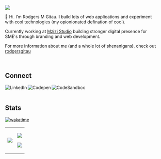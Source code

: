 <img src="https://res.cloudinary.com/valdadyne/image/upload/v1698804021/Personal_Banner.gif" />

<br clear="both"/>

👋 Hi. I’m Rodgers M Gitau. I build lots of web applications and experiment with cool technologies (my opionionated defination of cool).

Currently working at [Mzizi Studio](https://mzizistudio.com) building stronger digital presence for SME's through branding and web development.

For more information about me (and a whole lot of shenanigans), check out [rodgersgitau](https://rodgersgitau.vercel.app)
        
<br clear="both"/>

## Connect

<div align="left">
  <a href="https://www.linkedin.com/in/rodgersgitau/" >
    <img align="left" alt="LinkedIn" src="https://img.shields.io/badge/linkedin-%230D76A8.svg?style=for-the-badge&logo=linkedin&logoColor=white" />
  </a>
  <a href="https://codepen.io/rodgersgitau" >
     <img align="left" alt="Codepen" src="https://img.shields.io/badge/CodePen-%23f6f6f6.svg?style=for-the-badge&logo=codepen&logoColor=black"/>
  </a>
  <a href="https://codesandbox.io/u/rodgersgitau" >
     <img align="left" alt="CodeSandbox" src="https://img.shields.io/badge/CodeSandBox-%232323.svg?style=for-the-badge&logo=codesandbox&logoColor=white" />
  </a>
</div>

<br clear="both"/>
<br />    

## Stats
[![wakatime](https://wakatime.com/badge/user/079a160f-031f-4cf0-a895-cefa57e2b0ff.svg)](https://wakatime.com/@079a160f-031f-4cf0-a895-cefa57e2b0ff)

<table>
  <tr>
    <td valign="middle">
        <picture>
          <source
            srcset="https://rodgersgitau-stats.vercel.app/api/wakatime?username=rodgersgitau&layout=compact&theme=dark"
            media="(prefers-color-scheme: dark)"
          />
          <source
            srcset="https://rodgersgitau-stats.vercel.app/api/wakatime?username=rodgersgitau&layout=compact"
            media="(prefers-color-scheme: light), (prefers-color-scheme: no-preference)"
          />
          <img src="https://rodgersgitau-stats.vercel.app/api/wakatime?username=rodgersgitau&layout=compact&theme=dark" />
        </picture>
    </td>
    <td valign="middle">
      <p>
        <picture>
          <source
            srcset="https://github-readme-streak-stats.herokuapp.com?user=rodgersgitau&theme=dark&date_format=M%20j%5B%2C%20Y%5D"
            media="(prefers-color-scheme: dark)"
          />
          <source
            srcset="https://github-readme-streak-stats.herokuapp.com?user=rodgersgitau&date_format=M%20j%5B%2C%20Y%5D"
            media="(prefers-color-scheme: light), (prefers-color-scheme: no-preference)"
          />
          <img src="https://github-readme-streak-stats.herokuapp.com?user=rodgersgitau&date_format=M%20j%5B%2C%20Y%5D" />
        </picture>
      </p>
      <p>
        <picture>
          <source
            srcset="https://github-readme-stats.vercel.app/api?username=rodgersgitau&show_icons=true&layout=compact&theme=dark"
            media="(prefers-color-scheme: dark)"
          />
          <source
            srcset="https://github-readme-stats.vercel.app/api?username=rodgersgitau&show_icons=true&layout=compact"
            media="(prefers-color-scheme: light), (prefers-color-scheme: no-preference)"
          />
          <img src="https://github-readme-stats.vercel.app/api?username=rodgersgitau&show_icons=true&layout=compact" />
        </picture>
      </p>
    </td>
  </tr>
</table>

<br clear="both" />

<!--
**rodgersgitau/rodgersgitau** is a ✨ _special_ ✨ repository because its `README.md` (this file) appears on your GitHub profile.
-->
